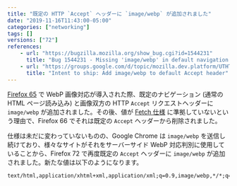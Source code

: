 ```yaml
---
title: "既定の HTTP `Accept` ヘッダーに `image/webp` が追加されました"
date: "2019-11-16T11:43:00-05:00"
categories: ["networking"]
tags: []
versions: ["72"]
references:
    - url: "https://bugzilla.mozilla.org/show_bug.cgi?id=1544231"
      title: "Bug 1544231 - Missing 'image/webp' in default navigation value of the 'Accept' header"
    - url: "https://groups.google.com/d/topic/mozilla.dev.platform/UTHTGok5x4o/discussion"
      title: "Intent to ship: Add image/webp to default Accept header"
---
```

[Firefox 65](https://www.fxsitecompat.dev/ja/docs/2018/webp-image-support-has-been-added/) で WebP 画像対応が導入された際、既定のナビゲーション (通常の HTML ページ読み込み) と画像双方の HTTP `Accept` リクエストヘッダーに `image/webp` が追加されました。その後、値が [Fetch 仕様](https://fetch.spec.whatwg.org/#fetching) に準拠していないという理由で、Firefox 66 でそれは既定の `Accept` ヘッダーから削除されました。

仕様は未だに変わっていないものの、Google Chrome は `image/webp` を送信し続けており、様々なサイトがそれをサーバーサイド WebP 対応判別に使用していることから、Firefox 72 で再度既定の `Accept` ヘッダーに `image/webp` が追加されました。新たな値は以下のようになります。

```
text/html,application/xhtml+xml,application/xml;q=0.9,image/webp,*/*;q=0.8
```
